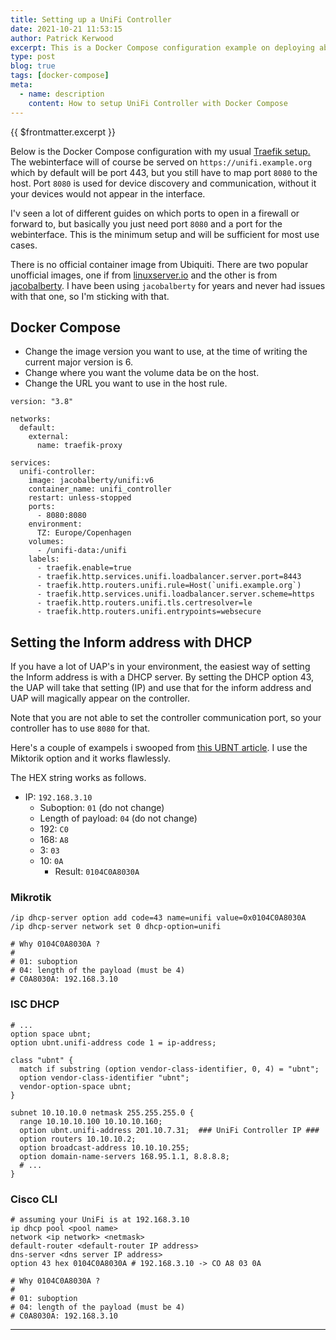 ```yaml
---
title: Setting up a UniFi Controller
date: 2021-10-21 11:53:15
author: Patrick Kerwood
excerpt: This is a Docker Compose configuration example on deploying ab UniFi Controller.
type: post
blog: true
tags: [docker-compose]
meta:
  - name: description
    content: How to setup UniFi Controller with Docker Compose
---
```


{{ $frontmatter.excerpt }}

Below is the Docker Compose configuration with my usual [Traefik setup.](/posts/traefik-2-docker-compose)
The webinterface will of course be served on `https://unifi.example.org` which by default will be port 443, but you still have to map port `8080` to the host.
Port `8080` is used for device discovery and communication, without it your devices would not appear in the interface.

I'v seen a lot of different guides on which ports to open in a firewall or forward to, but basically you just need port `8080` and a port for the webinterface.
This is the minimum setup and will be sufficient for most use cases.

There is no official container image from Ubiquiti. There are two popular unofficial images, one if from [linuxserver.io](https://hub.docker.com/r/linuxserver/unifi-controller) and the other is from [jacobalberty](https://hub.docker.com/r/jacobalberty/unifi).
I have been using `jacobalberty` for years and never had issues with that one, so I'm sticking with that.

## Docker Compose

- Change the image version you want to use, at the time of writing the current major version is 6.
- Change where you want the volume data be on the host.
- Change the URL you want to use in the host rule.

```yaml{10,18,22}
version: "3.8"

networks:
  default:
    external:
      name: traefik-proxy

services:
  unifi-controller:
    image: jacobalberty/unifi:v6
    container_name: unifi_controller
    restart: unless-stopped
    ports:
      - 8080:8080
    environment:
      TZ: Europe/Copenhagen
    volumes:
      - /unifi-data:/unifi
    labels:
      - traefik.enable=true
      - traefik.http.services.unifi.loadbalancer.server.port=8443
      - traefik.http.routers.unifi.rule=Host(`unifi.example.org`)
      - traefik.http.services.unifi.loadbalancer.server.scheme=https
      - traefik.http.routers.unifi.tls.certresolver=le
      - traefik.http.routers.unifi.entrypoints=websecure
```

## Setting the Inform address with DHCP

If you have a lot of UAP's in your environment, the easiest way of setting the Inform address is with a DHCP server. By setting the DHCP option 43, the UAP will take that setting (IP) and use that for the inform address and UAP will magically appear on the controller.

Note that you are not able to set the controller communication port, so your controller has to use `8080` for that.

Here's a couple of exampels i swooped from [this UBNT article](https://help.ui.com/hc/en-us/articles/204909754-UniFi-Device-Adoption-Methods-for-Remote-UniFi-Controllers). I use the Miktorik option and it works flawlessly.

The HEX string works as follows.

- IP: `192.168.3.10`
  - Suboption: `01` (do not change)
  - Length of payload: `04` (do not change)
  - 192: `C0`
  - 168: `A8`
  - 3: `03`
  - 10: `0A`
    - Result: `0104C0A8030A`

### Mikrotik

```
/ip dhcp-server option add code=43 name=unifi value=0x0104C0A8030A
/ip dhcp-server network set 0 dhcp-option=unifi

# Why 0104C0A8030A ?
#
# 01: suboption
# 04: length of the payload (must be 4)
# C0A8030A: 192.168.3.10
```

### ISC DHCP

```
# ...
option space ubnt;
option ubnt.unifi-address code 1 = ip-address;

class "ubnt" {
  match if substring (option vendor-class-identifier, 0, 4) = "ubnt";
  option vendor-class-identifier "ubnt";
  vendor-option-space ubnt;
}

subnet 10.10.10.0 netmask 255.255.255.0 {
  range 10.10.10.100 10.10.10.160;
  option ubnt.unifi-address 201.10.7.31;  ### UniFi Controller IP ###
  option routers 10.10.10.2;
  option broadcast-address 10.10.10.255;
  option domain-name-servers 168.95.1.1, 8.8.8.8;
  # ...
}
```

### Cisco CLI

```
# assuming your UniFi is at 192.168.3.10
ip dhcp pool <pool name>
network <ip network> <netmask>
default-router <default-router IP address>
dns-server <dns server IP address>
option 43 hex 0104C0A8030A # 192.168.3.10 -> CO A8 03 0A

# Why 0104C0A8030A ?
#
# 01: suboption
# 04: length of the payload (must be 4)
# C0A8030A: 192.168.3.10
```

---
